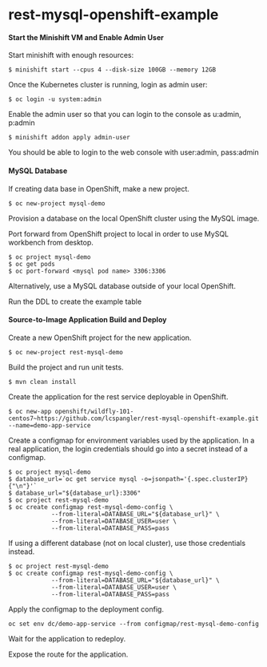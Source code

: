 # rest-mysql-openshift-example


#### Start the Minishift VM and Enable Admin User

Start minishift with enough resources:
```
$ minishift start --cpus 4 --disk-size 100GB --memory 12GB
```

Once the Kubernetes cluster is running, login as admin user:
```
$ oc login -u system:admin
```

Enable the admin user so that you can login to the console as u:admin, p:admin
```
$ minishift addon apply admin-user
```

You should be able to login to the web console with user:admin, pass:admin


#### MySQL Database

If creating data base in OpenShift, make a new project.
```
$ oc new-project mysql-demo
```

Provision a database on the local OpenShift cluster using the MySQL image.

Port forward from OpenShift project to local in order to use MySQL workbench from desktop.
```
$ oc project mysql-demo
$ oc get pods
$ oc port-forward <mysql pod name> 3306:3306
```

Alternatively, use a MySQL database outside of your local OpenShift.

Run the DDL to create the example table


#### Source-to-Image Application Build and Deploy

Create a new OpenShift project for the new application.
```
$ oc new-project rest-mysql-demo
```

Build the project and run unit tests.
```
$ mvn clean install
```

Create the application for the rest service deployable in OpenShift.
```
$ oc new-app openshift/wildfly-101-centos7~https://github.com/lcspangler/rest-mysql-openshift-example.git --name=demo-app-service
```

Create a configmap for environment variables used by the application. In a real application, the login credentials should go into a secret instead of a configmap.
```
$ oc project mysql-demo
$ database_url=`oc get service mysql -o=jsonpath='{.spec.clusterIP}{"\n"}'`
$ database_url="${database_url}:3306"
$ oc project rest-mysql-demo
$ oc create configmap rest-mysql-demo-config \
            --from-literal=DATABASE_URL="${database_url}" \
            --from-literal=DATABASE_USER=user \
            --from-literal=DATABASE_PASS=pass
```

If using a different database (not on local cluster), use those credentials instead.
```
$ oc project rest-mysql-demo
$ oc create configmap rest-mysql-demo-config \
            --from-literal=DATABASE_URL="${database_url}" \
            --from-literal=DATABASE_USER=user \
            --from-literal=DATABASE_PASS=pass
```

Apply the configmap to the deployment config.
```
oc set env dc/demo-app-service --from configmap/rest-mysql-demo-config
```

Wait for the application to redeploy.

Expose the route for the application.
